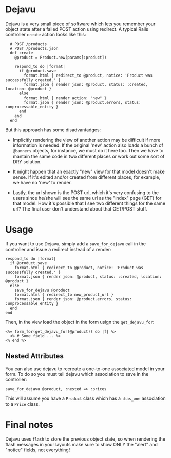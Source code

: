 Dejavu
======

Dejavu is a very small piece of software which lets you remember your object
state after a failed POST action using redirect. A typical Rails controller
`create` action looks like this:

```
  # POST /products
  # POST /products.json
  def create
    @product = Product.new(params[:product])

    respond_to do |format|
      if @product.save
        format.html { redirect_to @product, notice: 'Product was successfully created.' }
        format.json { render json: @product, status: :created, location: @product }
      else
        format.html { render action: "new" }
        format.json { render json: @product.errors, status: :unprocessable_entity }
      end
    end
  end
```

But this approach has some disadvantadges:

  - Implicitly rendering the view of another action may be difficult if more
    information is needed. If the original 'new' action also loads a
    bunch of `@banners` objects, for instance, we must do it here too. Then we
    have to mantain the same code in two different places or work out some
    sort of DRY solution.

  - It might happen that an exactly "new" view for that model doesn't make
    sense. If it's edited and/or created from different places, for example,
    we have no 'new' to render.

  - Lastly, the url shown is the POST url, which it's very confusing to the
    users since he/she will see the same url as the "index" page (GET) for
    that model. How it's possible that I see two different things for the
    same url? The final user don't understand about that GET/POST stuff.


Usage
=====

If you want to use Dejavu, simply add a `save_for_dejavu` call in the
controller and issue a redirect instead of a render:

    respond_to do |format|
      if @product.save
        format.html { redirect_to @product, notice: 'Product was successfully created.' }
        format.json { render json: @product, status: :created, location: @product }
      else
        save_for_dejavu @product
        format.html { redirect_to new_product_url }
        format.json { render json: @product.errors, status: :unprocessable_entity }
      end
    end

Then, in the view load the object in the form usign the `get_dejavu_for`:

    <%= form_for(get_dejavu_for(@product)) do |f| %>
      <% # Some field ... %>
    <% end %>


Nested Attributes
-----------------

You can also use dejavu to recreate a one-to-one associated model in your
form. To do so you must tell dejavu which association to save in the
controller:

    save_for_dejavu @product, :nested => :prices

This will assume you have a `Product` class which has a `:has_one` association
to a `Price` class.



Final notes
===========

Dejavu uses `flash` to store the previous object state, so when rendering the
flash messages in your layouts make sure to show ONLY the "alert" and "notice"
fields, not everything!
